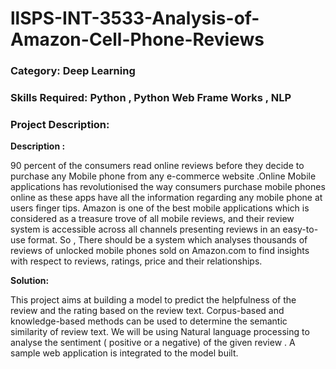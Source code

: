 # llSPS-INT-3533-Analysis-of-Amazon-Cell-Phone-Reviews

### **Category:** Deep Learning

### **Skills Required:** Python , Python Web Frame Works , NLP

### Project Description:

**Description :**

90 percent of the consumers read online reviews before they decide to purchase any Mobile phone from any e-commerce website .Online Mobile applications has revolutionised the way consumers purchase mobile phones online as these apps have all the information regarding any mobile phone at users finger tips. Amazon is one of the best mobile applications which is considered as a treasure trove of all mobile reviews, and their review system is accessible across all channels presenting reviews in an easy-to-use format. So , There should be a system which analyses thousands of reviews of unlocked mobile phones sold on Amazon.com to find insights with respect to reviews, ratings, price and their relationships.

**Solution:**

This project aims at building a model to predict the helpfulness of the review and the rating based on the review text. Corpus-based and knowledge-based methods can be used to determine the semantic similarity of review text. We will be using Natural language processing to analyse the sentiment ( positive or a negative) of the given review . A sample web application is integrated to the model built.
